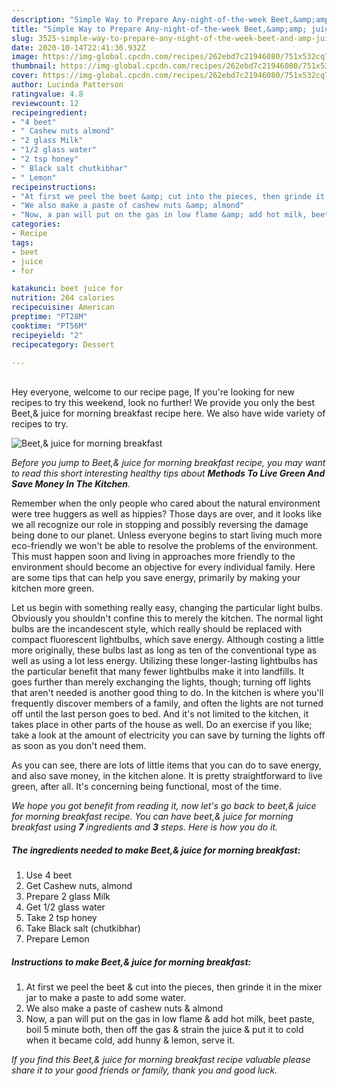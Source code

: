 ```yaml
---
description: "Simple Way to Prepare Any-night-of-the-week Beet,&amp;amp; juice for morning breakfast"
title: "Simple Way to Prepare Any-night-of-the-week Beet,&amp;amp; juice for morning breakfast"
slug: 3525-simple-way-to-prepare-any-night-of-the-week-beet-and-amp-juice-for-morning-breakfast
date: 2020-10-14T22:41:36.932Z
image: https://img-global.cpcdn.com/recipes/262ebd7c21946080/751x532cq70/beet-juice-for-morning-breakfast-recipe-main-photo.jpg
thumbnail: https://img-global.cpcdn.com/recipes/262ebd7c21946080/751x532cq70/beet-juice-for-morning-breakfast-recipe-main-photo.jpg
cover: https://img-global.cpcdn.com/recipes/262ebd7c21946080/751x532cq70/beet-juice-for-morning-breakfast-recipe-main-photo.jpg
author: Lucinda Patterson
ratingvalue: 4.8
reviewcount: 12
recipeingredient:
- "4 beet"
- " Cashew nuts almond"
- "2 glass Milk"
- "1/2 glass water"
- "2 tsp honey"
- " Black salt chutkibhar"
- " Lemon"
recipeinstructions:
- "At first we peel the beet &amp; cut into the pieces, then grinde it in the mixer jar to make a paste to add some water."
- "We also make a paste of cashew nuts &amp; almond"
- "Now, a pan will put on the gas in low flame &amp; add hot milk, beet paste, boil 5 minute both, then off the gas &amp; strain the juice &amp; put it to cold when it became cold, add hunny &amp; lemon, serve it."
categories:
- Recipe
tags:
- beet
- juice
- for

katakunci: beet juice for 
nutrition: 264 calories
recipecuisine: American
preptime: "PT28M"
cooktime: "PT56M"
recipeyield: "2"
recipecategory: Dessert

---
```

<br>
Hey everyone, welcome to our recipe page, If you're looking for new recipes to try this weekend, look no further! We provide you only the best Beet,&amp; juice for morning breakfast recipe here. We also have wide variety of recipes to try.
<br>


![Beet,&amp; juice for morning breakfast](https://img-global.cpcdn.com/recipes/262ebd7c21946080/751x532cq70/beet-juice-for-morning-breakfast-recipe-main-photo.jpg)

<i>Before you jump to Beet,&amp; juice for morning breakfast recipe, you may want to read this short interesting healthy tips about 
<strong>Methods To Live Green And Save Money In The Kitchen</strong>.</i>
</br>

Remember when the only people who cared about the natural environment were tree huggers as well as hippies? Those days are over, and it looks like we all recognize our role in stopping and possibly reversing the damage being done to our planet. Unless everyone begins to start living much more eco-friendly we won't be able to resolve the problems of the environment. This must happen soon and living in approaches more friendly to the environment should become an objective for every individual family. Here are some tips that can help you save energy, primarily by making your kitchen more green.

Let us begin with something really easy, changing the particular light bulbs. Obviously you shouldn't confine this to merely the kitchen. The normal light bulbs are the incandescent style, which really should be replaced with compact fluorescent lightbulbs, which save energy. Although costing a little more originally, these bulbs last as long as ten of the conventional type as well as using a lot less energy. Utilizing these longer-lasting lightbulbs has the particular benefit that many fewer lightbulbs make it into landfills. It goes further than merely exchanging the lights, though; turning off lights that aren't needed is another good thing to do. In the kitchen is where you'll frequently discover members of a family, and often the lights are not turned off until the last person goes to bed. And it's not limited to the kitchen, it takes place in other parts of the house as well. Do an exercise if you like; take a look at the amount of electricity you can save by turning the lights off as soon as you don't need them.

As you can see, there are lots of little items that you can do to save energy, and also save money, in the kitchen alone. It is pretty straightforward to live green, after all. It's concerning being functional, most of the time.


<i>We hope you got benefit from reading it, now let's go back to beet,&amp; juice for morning breakfast recipe. You can have beet,&amp; juice for morning breakfast using <strong>7</strong> ingredients and <strong>3</strong> steps. Here is how you do it.
</i>

##### The ingredients needed to make Beet,&amp; juice for morning breakfast:

1. Use 4 beet
1. Get  Cashew nuts, almond
1. Prepare 2 glass Milk
1. Get 1/2 glass water
1. Take 2 tsp honey
1. Take  Black salt (chutkibhar)
1. Prepare  Lemon


##### Instructions to make Beet,&amp; juice for morning breakfast:

1. At first we peel the beet &amp; cut into the pieces, then grinde it in the mixer jar to make a paste to add some water.
1. We also make a paste of cashew nuts &amp; almond
1. Now, a pan will put on the gas in low flame &amp; add hot milk, beet paste, boil 5 minute both, then off the gas &amp; strain the juice &amp; put it to cold when it became cold, add hunny &amp; lemon, serve it.


<i>If you find this Beet,&amp; juice for morning breakfast recipe valuable please share it to your good friends or family, thank you and good luck.</i>
